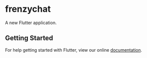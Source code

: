 # frenzychat

A new Flutter application.

## Getting Started

For help getting started with Flutter, view our online
[documentation](https://flutter.io/).
